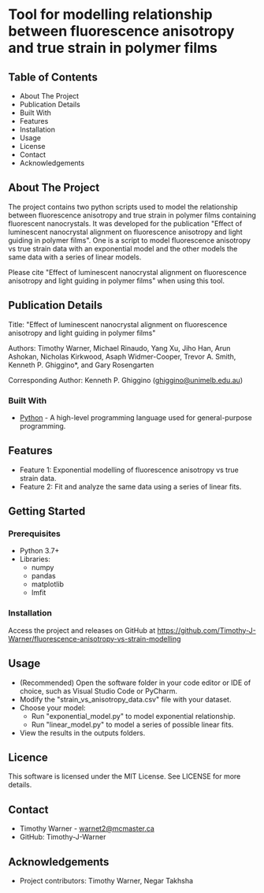 # Tool for modelling relationship between fluorescence anisotropy and true strain in polymer films

## Table of Contents

- About The Project
- Publication Details
- Built With
- Features
- Installation
- Usage
- License
- Contact
- Acknowledgements

## About The Project

The project contains two python scripts used to model the relationship between fluorescence anisotropy and true strain in 
polymer films containing fluorescent nanocrystals. It was developed for the publication "Effect of 
luminescent nanocrystal alignment on fluorescence anisotropy and light guiding in polymer films". One is a script to 
model fluorescence anisotropy vs true strain data with an exponential model and the other models the same data with a 
series of linear models.

Please cite "Effect of luminescent nanocrystal alignment on fluorescence anisotropy and light guiding in polymer films"
when using this tool.

## Publication Details

Title: "Effect of luminescent nanocrystal alignment on fluorescence anisotropy and light guiding in polymer films"

Authors: Timothy Warner, Michael Rinaudo, Yang Xu, Jiho Han, Arun Ashokan, Nicholas Kirkwood, Asaph Widmer-Cooper, 
Trevor A. Smith, Kenneth P. Ghiggino*, and Gary Rosengarten

Corresponding Author: Kenneth P. Ghiggino (ghiggino@unimelb.edu.au)

### Built With

- [Python](https://www.python.org/) - A high-level programming language used for general-purpose programming.

## Features

- Feature 1: Exponential modelling of fluorescence anisotropy vs true strain data.
- Feature 2: Fit and analyze the same data using a series of linear fits.

## Getting Started

### Prerequisites

- Python 3.7+
- Libraries:
  - numpy
  - pandas
  - matplotlib
  - lmfit

### Installation

Access the project and releases on GitHub at https://github.com/Timothy-J-Warner/fluorescence-anisotropy-vs-strain-modelling

## Usage

- (Recommended) Open the software folder in your code editor or IDE of choice, such as Visual Studio Code or PyCharm.
- Modify the "strain_vs_anisotropy_data.csv" file with your dataset.
- Choose your model:
  - Run "exponential_model.py" to model exponential relationship.
  - Run "linear_model.py" to model a series of possible linear fits.
- View the results in the outputs folders.

## Licence

This software is licensed under the MIT License. See LICENSE for more details.

## Contact

- Timothy Warner - warnet2@mcmaster.ca
- GitHub: Timothy-J-Warner

## Acknowledgements

- Project contributors: Timothy Warner, Negar Takhsha
